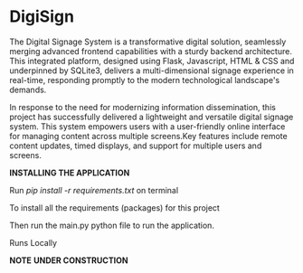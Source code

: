 # DigiSign

The Digital Signage System is a transformative digital solution, seamlessly merging advanced frontend
capabilities with a sturdy backend architecture. This integrated platform, designed using Flask,
Javascript, HTML & CSS and underpinned by SQLite3, delivers a multi-dimensional signage
experience in real-time, responding promptly to the modern technological landscape's demands.

In response to the need for modernizing information dissemination, this project has successfully
delivered a lightweight and versatile digital signage system. This system empowers users with a
user-friendly online interface for managing content across multiple screens.Key features include
remote content updates, timed displays, and support for multiple users and screens.

**INSTALLING THE APPLICATION**

Run _pip install -r requirements.txt_ on terminal

To install all the requirements (packages) for this project

Then run the main.py python file to run the application.

Runs Locally


**NOTE**
**UNDER CONSTRUCTION**
